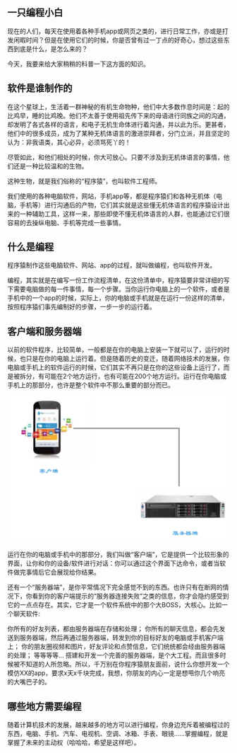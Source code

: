 ## 一只编程小白

现在的人们，每天在使用着各种手机app或网页之类的，进行日常工作，亦或是打发闲暇时间？但是在使用它们的时候，你是否曾有过一丁点的好奇心，想过这些东西到底是什么，是怎么来的？

今天，我要来给大家稍稍的科普一下这方面的知识。

## 软件是谁制作的
在这个星球上，生活着一群神秘的有机生命物种，他们中大多数作息时间是：起的比鸡早，睡的比鸡晚。他们不太善于使用祖先传下来的母语进行同族之间的沟通，却发明了各式各样的语言，和电子无机生命体进行着沟通，并以此为乐。更甚者，他们中的很多成员，成为了某种无机体语言的激进崇拜者，分门立派，并且坚定的认为：非我语类，其心必异，必须骂死丫的！

尽管如此，和他们相处的时候，你大可放心。只要不涉及到无机体语言的事情，他们还是一种比较温和的生物。

这种生物，就是我们俗称的“程序猿”，也叫软件工程师。


我们使用的各种电脑软件，网站，手机app等，都是程序猿们和各种无机体（电脑，手机等）进行沟通后的产物，它们其实就是这些懂无机体语言的程序猿设计出来的一种辅助工具，这样一来，那些即使不懂无机体语言的人群，也能通过它们很容易的去操纵电脑、手机等完成一些事情。

## 什么是编程
程序猿制作这些电脑软件、网站、app的过程，就叫做编程，也叫软件开发。

编程，其实就是在编写一份工作流程清单，在这份清单中，程序猿要非常详细的写下需要电脑做的每一件事情，每一个步骤。当你运行你电脑上的一个软件，或者是手机中的一个app的时候，实际上，你的电脑或手机就是在运行一份这样的清单，按照程序猿们事先编制好的步骤，一步一步的运行着。

## 客户端和服务器端
以前的软件程序，比较简单，一般都是在你的电脑上安装一下就可以了，运行的时候，也只是在你的电脑上运行着。但是随着历史的变迁，随着网络技术的发展，你电脑或手机上的软件运行的时候，它们其实不再只是在你的这些设备上运行了，而是被拆分，有可能在2个地方运行，也有可能在200个地方运行。运行在你电脑或手机上的那部分，也许是整个软件中不那么重要的部分而已。

![1](../images/20181101160528.png)

运行在你的电脑或手机中的那部分，我们叫做“客户端”，它是提供一个比较形象的界面，让你和你的设备/软件进行对话：你可以通过这个界面下达命令，或者当软件做完事情后它会展现给你结果。

还有一个“服务器端”，是你平常情况下完全感觉不到的东西。也许只有在断网的情况下，你看到你的客户端提示的“服务器连接失败”之类的信息，你才会隐约感受到它的一点点存在。其实，它才是一个软件系统中的那个大BOSS，大核心。比如一个聊天软件:

你所有的好友列表，都由服务器端在存储和处理；
你所有的聊天信息，都会先发送到服务器端，然后再通过服务器端，转发到你的目标好友的电脑或手机客户端上；
你的朋友圈视频和图片，好友评论和点赞信息，它们统统都会经由服务器端的处理；
等等等等...
搭建和开发一个完善的服务器端，是个大工程。而且很多时候被不知道的人所忽略。所以，千万别在你程序猿朋友面前，说什么你想开发一个模仿XX的app，要求x天x千块完成，我想，你朋友的内心一定是想甩你几个响亮的大嘴巴子的。


## 哪些地方需要编程
随着计算机技术的发展，越来越多的地方可以进行编程，你身边充斥着被编程过的东西，电脑、手机、汽车、电视机、空调、冰箱、手表、眼镜......掌握编程，就是掌握了未来的主动权（哈哈哈，希望是这样吧）。